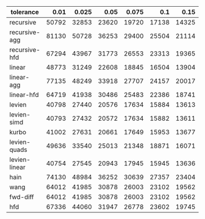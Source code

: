 | tolerance  |  0.01 |  0.025 |  0.05 |  0.075 |  0.1 |  0.15 |  0.2 |  0.25 |  0.5 |  1 |
|-----------| -----:| -----:| -----:| -----:| -----:| -----:| -----:| -----:| -----:| -----:|
| recursive    | 50792 | 32853 | 23620 | 19720 | 17138 | 14325 | 12661 | 11610 | 8530 | 6145 |
| recursive-agg| 81130 | 50728 | 36253 | 29400 | 25504 | 21114 | 18295 | 16356 | 11320 | 7567 |
| recursive-hfd| 67294 | 43967 | 31773 | 26553 | 23313 | 19365 | 17080 | 15556 | 11252 | 7689 |
| linear       | 48773 | 31249 | 22608 | 18845 | 16504 | 13904 | 12345 | 11332 | 8463 | 6130 |
| linear-agg   | 77135 | 48249 | 33918 | 27707 | 24157 | 20017 | 17369 | 15648 | 11011 | 7454 |
| linear-hfd   | 64719 | 41938 | 30486 | 25483 | 22386 | 18741 | 16505 | 15065 | 11001 | 7609 |
| levien       | 40798 | 27440 | 20576 | 17634 | 15884 | 13613 | 12433 | 11660 | 9817 | 8809 |
| levien-simd  | 40793 | 27432 | 20572 | 17634 | 15882 | 13611 | 12431 | 11659 | 9816 | 8808 |
| kurbo        | 41002 | 27631 | 20661 | 17649 | 15953 | 13677 | 12460 | 11667 | 9824 | 8812 |
| levien-quads | 49636 | 33540 | 25013 | 21348 | 18871 | 16071 | 14468 | 13442 | 10933 | 9493 |
| levien-linear| 40754 | 27545 | 20943 | 17945 | 15945 | 13636 | 12229 | 11261 | 8452 | 6125 |
| hain         | 74130 | 48984 | 36252 | 30639 | 27357 | 23404 | 21118 | 19569 | 15575 | 13147 |
| wang         | 64012 | 41985 | 30878 | 26003 | 23102 | 19562 | 17476 | 16105 | 12713 | 10396 |
| fwd-diff     | 64012 | 41985 | 30878 | 26003 | 23102 | 19562 | 17476 | 16105 | 12713 | 10396 |
| hfd          | 67336 | 44060 | 31947 | 26778 | 23602 | 19745 | 17613 | 16209 | 12649 | 10354 |
